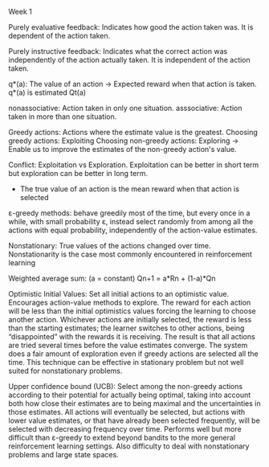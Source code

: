 Week 1

Purely evaluative feedback: Indicates how good the action taken was. It is
dependent of the action taken.

Purely instructive feedback: Indicates what the correct action was independently
of the action actually taken. It is independent of the action taken.

q*(a): The value of an action -> Expected reward when that action is taken.
q*(a) is estimated Qt(a)

nonassociative: Action taken in only one situation.
asssociative: Action taken in more than one situation.

Greedy actions: Actions where the estimate value is the greatest.
Choosing greedy actions: Exploiting
Choosing non-greedy actions: Exploring -> Enable us to improve the estimates
of the non-greedy action's value.

Conflict: Exploitation vs Exploration.
Exploitation can be better in short term but exploration can be better in long
term.

- The true value of an action is the mean reward when that action is selected

ε-greedy methods: behave greedily most of the time, but every once in a while,
with small probability ε, instead select randomly from among all the actions
with equal probability, independently of the action-value estimates.

Nonstationary: True values of the actions changed over time.
Nonstationarity is the case most commonly encountered in reinforcement learning

Weighted average sum: (a = constant)
Qn+1 = a*Rn + (1-a)*Qn

Optimistic Initial Values: Set all initial actions to an optimistic value.
Encourages action-value methods to explore. The reward for each action will be
less than the initial optimistics values forcing the learning to choose another
action. Whichever actions are initially selected, the reward is less than the
starting estimates; the learner switches to other actions, being “disappointed”
with the rewards it is receiving. The result is that all actions are tried
several times before the value estimates converge. The system does a fair amount
of exploration even if greedy actions are selected all the time.
This technique can be effective in stationary problem but not well suited for
nonstationary problems.

Upper confidence bound (UCB):
Select among the non-greedy actions according to their potential for actually
being optimal, taking into account both how close their estimates are to being
maximal and the uncertainties in those estimates.
All actions will eventually be selected, but actions with lower value estimates,
or that have already been selected frequently, will be selected with decreasing
frequency over time.
Performs well but more difficult than ε-greedy to extend beyond bandits to the
more general reinforcement learning settings.
Also difficulty to deal with nonstationary problems and large state spaces.
